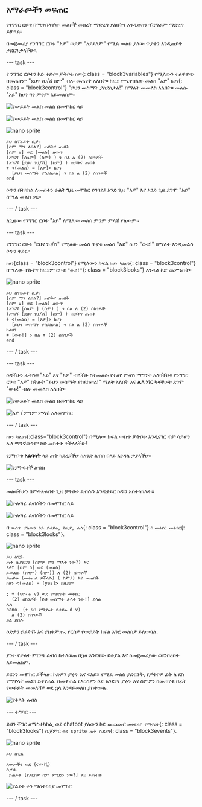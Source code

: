 ## አማራጮችን መፍጠር

የንግግር ሮቦቱ በሚቀበላቸው መልሶች መሰረት ማድረግ ያለበትን እንዲወስን ፕሮግራም ማድረግ ይቻላል።

በመጀመሪያ የንግግር ሮቦቱ "አዎ" ወይም "አይደለም" የሚል መልስ ያለው ጥያቄን እንዲጠይቅ ታደርጉታላችሁ።.

\--- task \---

የ ንግግር ሮቦቱን ኮድ ቀይሩ። ቻትቦቱ `ስም`{: class = "block3variables"} የሚለውን ተለዋዋጭ በመጠቀም "ደህና ነህ/ሽ ስም" ብሎ መጠየቅ አለበት። ከዚያ የሚቀበለው መልስ "አዎ" `ከሆነ`{: class = "block3control"} "ይህን መስማት ያስደስታል!" በማለት መመለስ አለበት። መልሱ "አይ" ከሆነ ግን ምንም አይመልስም።

![የውይይት መልስ መልስ በመሞከር ላይ](images/chatbot-if-test1-annotated.png)

![የውይይት መልስ መልስ በመሞከር ላይ](images/chatbot-if-test2.png)

![nano sprite](images/nano-sprite.png)

```blocks3
ይህ ስፕራይት ሲነካ
[ስም ማን ልበል?] ጠይቅና ጠብቅ
[ስም v] ወደ (መልስ) ለውጥ
(አገናኝ [ሰላም] (ስም) ) ን በል ለ (2) ሰከንዶች
(አገናኝ [ደህና ነህ/ሽ] (ስም) ) ጠይቅና ጠብቅ
+ <(መልስ) = [አዎ]> ከሆነ
  [ይህን መስማት ያስደስታል] ን በል ለ (2) ሰከንዶች
end
```

ኮዱን በትክክል ለመፈተን **ሁለት ጊዜ** መሞከር ይገባል፤ አንድ ጊዜ "አዎ" እና አንድ ጊዜ ደግሞ "አይ" ከሚል መልስ ጋር።

\--- / task \---

ለጊዜው የንግግር ሮቦቱ "አይ" ለሚለው መልስ ምንም ምላሽ የለውም።

\--- task \---

የንግግር ሮቦቱ "ደህና ነህ/ሽ" የሚለው መልስ ጥያቄ መልስ "አይ" ከሆነ "ውይ!" በማለት እንዲመልስ ኮዱን ቀይሩ።

`ከሆነ`{class = "block3control"} የሚለውን ክፍል `ከሆነ ካልሆነ`{: class = "block3control"} በሚለው ተኩትና ከዚያም ሮቦቱ `"ውይ!"`{: class = "block3looks"} እንዲል ኮድ ጨምሩበት።

![nano sprite](images/nano-sprite.png)

```blocks3
ይህ ስፕራይት ሲነካ
[ስም ማን ልበል?] ጠይቅና ጠብቅ
[ስም v] ወደ (መልስ) ለውጥ
(አገናኝ [ሰላም ] (ስም) ) ን በል ለ (2) ሰከንዶች
(አገናኝ [ደህና ነህ/ሽ] (ስም) ) ጠይቅና ጠብቅ
+ <(መልስ) = [አዎ]> ከሆነ
  [ይህን መስማት ያስደስታል] ን በል ለ (2) ሰከንዶች
ካልሆነ 
+ [ውይ!] ን በል ለ (2) ሰከንዶች
end
```

\--- / task \---

\--- task \---

ኮዳችሁን ፈትሹ። "አይ" እና "አዎ" ብላችሁ ስትመልሱ የተለየ ምላሽ ማግኘት አለባችሁ። የንግግር ሮቦቱ "አዎ" ስትሉት "ይህን መስማት ያስደስታል!" ማለት አለበት እና **ሌላ ነገር** ካላችሁት ደግሞ "ውይ!" ብሎ መመለስ አለበት።

![የውይይት መልስ መልስ በመሞከር ላይ](images/chatbot-if-test2.png)

![አዎ / ምንም ምላሽ አለመሞከር](images/chatbot-if-else-test.png)

\--- / task \---

`ከሆነ ካልሆነ`{:class="block3control"} በሚለው ክፍል ውስጥ ቻትቦቱ እንዲናገር ብቻ ሳይሆን ሌላ ማንኛውንም ኮድ መክተት ትችላላችሁ!

የቻትቦቱ **አልባሳት** ላይ ጠቅ ካደረጋችሁ ከአንድ ልብስ በላይ እንዳለ ታያላችሁ።

![የቻትባቶች ልብስ](images/chatbot-costume-view-annotated.png)

\--- task \---

መልሳችሁን በምትጽፉበት ጊዜ ቻትቦቱ ልብሱን እንዲቀይር ኮዱን አስተካክሉት።

![ተለጣፊ ልብሶችን በመሞከር ላይ](images/chatbot-costume-test1.png)

![ተለጣፊ ልብሶችን በመሞከር ላይ](images/chatbot-costume-test2.png)

በ `ውስጥ ያለውን ኮድ ይቀይሩ, ከዚያ, ሌላ`{: class = "block3control"} ከ `መቀየር መቀየር`{: class = "block3looks"}.

![nano sprite](images/nano-sprite.png)

```blocks3
ይህ ስፒት
ጠቅ ሲያደርግ (ስምዎ ምን ማለት ነው?) እና
set [ስም n] ወደ (መልስ)
ይመልሱ (ሰላም) (ስም)) ለ (2) ሰከንዶች
ይጠይቁ (መቀጠል ይችላሉ) ( ስም)) እና መጠበቅ
ከሆነ <(መልስ) = [yes]> ከዚያም 

; + (ናኖ-ሐ v) ወደ የሚኖሩት መቀየር
  (2) ሰከንዶች [ይህ መስማት ታላቅ ነው!] ይላሉ
ሌላ 
nano- (+ ጋር የሚኖሩት ይቀይሩ d v)
  ለ (2) ሰከንዶች
ይል ይበሉ
```

ኮድዎን ይፈትሹ እና ያስቀምጡ. የርስዎ የውይይት ክፍል እንደ መልስዎ ይለወጣል.

\--- / task \---

ያንተ የቃላት ምርጫ ልብስ ከተለወጠ በኋላ እንደዛው ይቆያል እና ከመጀመሪያው ወደነበረበት አይመለስም.

ይሄንን መሞከር ይችላሉ: ኮድዎን ያሂዱ እና «አይ» የሚል መልስ ያድርጉት, የቻትቦዎ ፊት ለ ደስ የማያላት መልክ ይቀየራል. በመቀጠል የእርስዎን ኮድ እንደገና ያሂዱ እና ስምዎን ከመጠየቁ በፊት የውይይት መመለሻዎ ወደ ኋላ እንዳይመለስ ያስተውሉ.

![የቅላት ልብስ](images/chatbot-costume-bug-test.png)

\--- ተግባር \---

ይህን ችግር ለማስተካከል, ወደ chatbot ያለውን ኮድ መጨመር `መቀየሪያ የሚኖሩት`{: class = "block3looks"} ሲጀምር `ወደ sprite ጠቅ ሲደረግ`{: class = "block3events"}.

![nano sprite](images/nano-sprite.png)

```blocks3
ይህ ስፒል

ለውጦችን ወደ (ናኖ-ቪ)
ሲጫኑ 
 ይጠይቁ [የእርስዎ ስም ምንድን ነው?] እና ይጠብቁ
```

![የልደት ቀን ማስተካከያ መሞከር](images/chatbot-costume-fix-test.png)

\--- / task \---